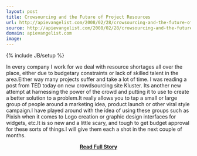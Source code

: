 ```yaml
---
layout: post
title: Crowsourcing and the Future of Project Resources
url: http://apievangelist.com/2008/02/28/crowsourcing-and-the-future-of-project-resources/
source: http://apievangelist.com/2008/02/28/crowsourcing-and-the-future-of-project-resources/
domain: apievangelist.com
image: 
---
```

{% include JB/setup %}<p>In every company I work for we deal with resource shortages all over the place, either due to budgetary constraints or lack of skilled talent in the area.Either way many projects suffer and take a lot of time.  I was reading a post from TED today on new crowdsourcing site Kluster.  Its another new attempt at harnessing the power of the crowd and putting it to use to create a better solution to a problem.It really allows you to tap a small or large group of people around a marketing idea, product launch or other viral style campaign.I have played around with the idea of using these groups such as Pixish when it comes to Logo creation or graphic design interfaces for widgets, etc.It is so new and a little scary, and tough to get budget approval for these sorts of things.I will give them each a shot in the next couple of months.</p>
<center><p><a href="http://apievangelist.com/2008/02/28/crowsourcing-and-the-future-of-project-resources/" style='padding:25px; font-sze:18px; font-weight: bold;'>Read Full Story</a></p></center>
